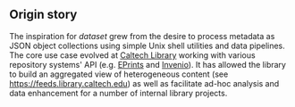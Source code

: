 
## Origin story

The inspiration for _dataset_ grew from the desire to process metadata as
JSON object collections using simple Unix shell utilities and data
pipelines. The core use case evolved at
[Caltech Library](https://library.caltech.edu) working with various
repository systems' API (e.g.
[EPrints](https://en.wikipedia.org/wiki/EPrints) and 
[Invenio](https://en.wikipedia.org/wiki/Invenio)). It has allowed the 
library to build an aggregated view of heterogeneous content 
(see https://feeds.library.caltech.edu) as well as facilitate ad-hoc 
analysis and data enhancement for a number of internal library projects.


